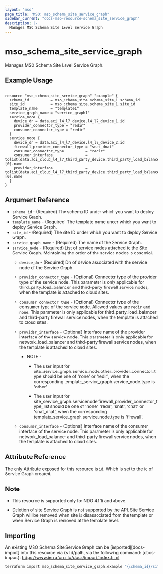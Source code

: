 ```yaml
---
layout: "mso"
page_title: "MSO: mso_schema_site_service_graph"
sidebar_current: "docs-mso-resource-schema_site_service_graph"
description: |-
  Manages MSO Schema Site Level Service Graph
---
```


# mso_schema_site_service_graph #

Manages MSO Schema Site Level Service Graph.

## Example Usage ##

```hcl

resource "mso_schema_site_service_graph" "example" {
  schema_id          = mso_schema_site.schema_site_1.schema_id
  site_id            = mso_schema_site.schema_site_1.site_id
  template_name      = "template1"
  service_graph_name = "service_graph1"
  service_node {
    device_dn = data.aci_l4_l7_device.l4_l7_device_1.id
    provider_connector_type = "redir"
    consumer_connector_type = "redir"
  }
  service_node {
    device_dn = data.aci_l4_l7_device.l4_l7_device_2.id
    firewall_provider_connector_type = "snat_dnat"
    consumer_connector_type          = "redir"
    consumer_interface               = tolist(data.aci_cloud_l4_l7_third_party_device.third_party_load_balancer.interface_selectors)[0].name
    provider_interface               = tolist(data.aci_cloud_l4_l7_third_party_device.third_party_load_balancer.interface_selectors)[0].name
  }
}

```

## Argument Reference ##
* `schema_id` - (Required) The schema ID under which you want to deploy Service Graph.
* `template_name` - (Required) The template name under which you want to deploy Service Graph.
* `site_id` - (Required) The site ID under which you want to deploy Service Graph.
* `service_graph_name` - (Required) The name of the Service Graph.
* `service_node` - (Required) List of service nodes attached to the Site Service Graph. Maintaining the order of the service nodes is essential.
    * `device_dn` - (Required) Dn of device associated with the service node of the Service Graph.
    * `provider_connector_type` - (Optional) Connector type of the provider type of the service node.  This parameter is only applicable for third_party_load_balancer and third-party firewall service nodes, when the template is attached to cloud sites.
    * `consumer_connector_type` - (Optional) Connector type of the consumer type of the service node. Allowed values are `redir` and `none`. This parameter is only applicable for third_party_load_balancer and third-party firewall service nodes, when the template is attached to cloud sites.
    * `provider_interface` - (Optional) Interface name of the provider interface of the service node. This parameter is only applicable for network_load_balancer and third-party firewall service nodes, when the template is attached to cloud sites.
      * NOTE -
        - The user input for site_service_graph.service_node.other_provider_connector_type should be one of 'none' or 'redir',
        when the corresponding template_service_graph.service_node.type is 'other'.

        - The user input for site_service_graph.servicenode.firewall_provider_connector_type_list should be one of 'none', 'redir', 'snat', 'dnat' or 'snat_dnat',
        when the corresponding template_service_graph.service_node.type is 'firewall'.

    * `consumer_interface` - (Optional) Interface name of the consumer interface of the service node. This parameter is only applicable for network_load_balancer and third-party firewall service nodes, when the template is attached to cloud sites.

## Attribute Reference ##

The only Attribute exposed for this resource is `id`. Which is set to the id of Service Graph created.

## Note ##
- This resource is supported only for NDO 4.1.1i and above.

- Deletion of site Service Graph is not supported by the API. Site Service Graph will be removed when site is disassociated from the template or when Service Graph is removed at the template level.

## Importing ##

An existing MSO Schema Site Service Graph can be [imported][docs-import] into this resource via its Id/path, via the following command: [docs-import]: <https://www.terraform.io/docs/import/index.html>

```bash
terraform import mso_schema_site_service_graph.example "{schema_id}/sites/{site_id}/template/{template_name}/serviceGraphs/{service_graph_name}"
```

